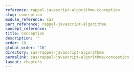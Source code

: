 ```yaml
---
reference: rappel-javascript-algorithme-conception
slug: conception
module_reference: sas
part_reference: rappel-javascript-algorithme
concept_reference: ''
title: Conception
description: ''
order: 10
global_order: '10'
directory: sas/rappel-javascript-algorithme
permalink: sas/rappel-javascript-algorithme/conception
layout: chapters
---
```

